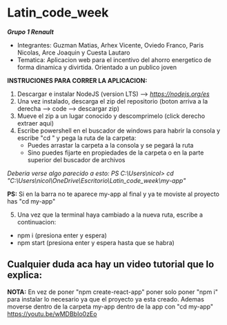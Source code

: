 # Latin_code_week

***Grupo 1 Renault***
- Integrantes: Guzman Matias, Arhex Vicente, Oviedo Franco, Paris Nicolas, Arce Joaquin y Cuesta Lautaro
- Tematica: Aplicacion web para el incentivo del ahorro energetico de forma dinamica y divirtida. Orientado a un publico joven



**INSTRUCIONES PARA CORRER LA APLICACION:**
1) Descargar e instalar NodeJS (version LTS) --> _https://nodejs.org/es_
2) Una vez instalado, descarga el zip del repositorio (boton arriva a la derecha --> code --> descargar zip)
3) Mueve el zip a un lugar conocido y descomprimelo (click derecho extraer aqui)
4) Escribe powershell en el buscador de windows para habrir la consola y escribe "cd " y pega la ruta de la carpeta:
   - Puedes arrastar la carpeta a la consola y se pegará la ruta
   - Sino puedes fijarte en propiedades de la carpeta o en la parte superior del buscador de archivos
     
*Deberia verse algo parecido a esto:* _PS C:\Users\nicol> cd "C:\Users\nicol\OneDrive\Escritorio\Latin_code_week\my-app"_  

**PS:** Si en la barra no te aparece my-app al final y ya te moviste al proyecto has "cd my-app"

5) Una vez que la terminal haya cambiado a la nueva ruta, escribe a continuacion:
  - npm i (presiona enter y espera)
  - npm start (presiona enter y espera hasta que se habra)

## Cualquier duda aca hay un video tutorial que lo explica:
**NOTA:** En vez de poner "npm create-react-app" poner solo poner "npm i" para instalar lo necesario ya que el proyecto ya esta creado.
Ademas moverse dentro de la carpeta my-app dentro de la app con "cd my-app"
https://youtu.be/wMDBbIo0zEo
